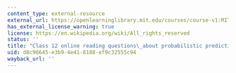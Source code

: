 ```yaml
---
content_type: external-resource
external_url: https://openlearninglibrary.mit.edu/courses/course-v1:MITx+18.05r_10+2022_Summer/courseware/week7/class12/2?activate_block_id=block-v1%3AMITx%2B18.05r_10%2B2022_Summer%2Btype%40vertical%2Bblock%40class12-rq1-vertical
has_external_license_warning: true
license: https://en.wikipedia.org/wiki/All_rights_reserved
status: ''
title: "Class 12 online reading questions\_about probabilistic prediction"
uid: d8c96645-e3b9-4e41-8188-ef9c32555c94
wayback_url: ''
---
```

